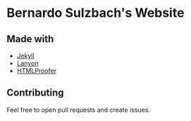 # Bernardo Sulzbach's Website

## Made with

+ [Jekyll](https://github.com/jekyll/jekyll)
+ [Lanyon](https://github.com/poole/lanyon)
+ [HTMLProofer](https://github.com/gjtorikian/html-proofer)

## Contributing

Feel free to open pull requests and create issues.
